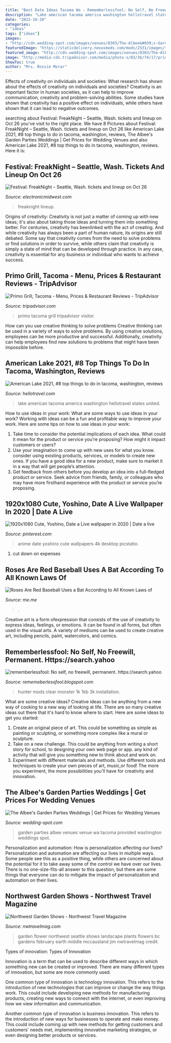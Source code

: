 ```yaml
---
title: "Best Date Ideas Tacoma Wa - Rememberlessfool: No Self, No Freewill, Permanent. Https://search.yahoo"
description: "Lake american tacoma america washington hellotravel states united"
date: "2022-10-20"
categories:
- "ideas"
tags: ["ideas"]
images:
- "http://cdn.wedding-spot.com/images/venues/8303/The-Albee&#039;s-Garden-Parties-Wedding-Tacoma-WA-8.1467780355.jpg"
featuredImage: "https://staticdelivery.nexusmods.com/mods/2531/images/thumbnails/7/7-1534283510-59228625.png"
featured_image: "http://cdn.wedding-spot.com/images/venues/8303/The-Albee&#039;s-Garden-Parties-Wedding-Tacoma-WA-8.1467780355.jpg"
image: "http://media-cdn.tripadvisor.com/media/photo-s/03/3b/74/17/primo-grill.jpg"
ShowToc: true
author: "Mrs. Rossie Morar"
---
```



Effects of creativity on individuals and societies: What research has shown about the effects of creativity on individuals and societies?
Creativity is an important factor in human societies, as it can help to improve communication, creativity and problem-solving abilities. Some studies have shown that creativity has a positive effect on individuals, while others have shown that it can lead to negative outcomes.

	

		
searching about Festival: FreakNight – Seattle, Wash. tickets and lineup on Oct 26 you've visit to the right place. We have 8 Pictures about Festival: FreakNight – Seattle, Wash. tickets and lineup on Oct 26 like American Lake 2021, #8 top things to do in tacoma, washington, reviews, The Albee&#039;s Garden Parties Weddings | Get Prices for Wedding Venues and also American Lake 2021, #8 top things to do in tacoma, washington, reviews. Here it is:
		
    
## Festival: FreakNight – Seattle, Wash. Tickets And Lineup On Oct 26

<img loading=lazy src="https://electronicmidwest.com/wp-content/uploads/2014/07/Freaknight2018_Lineup-634x980.jpg" onerror="this.onerror=null;this.src='https://tse4.mm.bing.net/th?id=OIP.kdRUdfP5FI7uDLwM41v0_gHaLc&amp;pid=15.1';" alt="Festival: FreakNight – Seattle, Wash. tickets and lineup on Oct 26">

_Source: electronicmidwest.com_

>freaknight lineup. 

	

Origins of creativity:
Creativity is not just a matter of coming up with new ideas; it's also about taking those ideas and turning them into something better. For centuries, creativity has beenlinked with the act of creating. And while creativity has always been a part of human nature, its origins are still debated. Some say that creativity comes from the need to solve problems or find solutions in order to survive, while others claim that creativity is simply a state of mind that can be developed through practice. In any case, creativity is essential for any business or individual who wants to achieve success.

    
## Primo Grill, Tacoma - Menu, Prices &amp; Restaurant Reviews - TripAdvisor

<img loading=lazy src="http://media-cdn.tripadvisor.com/media/photo-s/03/3b/74/17/primo-grill.jpg" onerror="this.onerror=null;this.src='https://tse1.mm.bing.net/th?id=OIP.DieKugJsCDknxGHGYKHHagHaFj&amp;pid=15.1';" alt="Primo Grill, Tacoma - Menu, Prices &amp; Restaurant Reviews - TripAdvisor">

_Source: tripadvisor.com_

>primo tacoma grill tripadvisor visitor. 

	

How can you use creative thinking to solve problems
Creative thinking can be used in a variety of ways to solve problems. By using creative solutions, employees can be more productive and successful. Additionally, creativity can help employees find new solutions to problems that might have been impossible before.

    
## American Lake 2021, #8 Top Things To Do In Tacoma, Washington, Reviews

<img loading=lazy src="https://www.hlimg.com/images/things2do/738X538/x_1524567052t.jpg" onerror="this.onerror=null;this.src='https://tse4.mm.bing.net/th?id=OIP.0StU9YNifX2ID601HxXpgQHaEJ&amp;pid=15.1';" alt="American Lake 2021, #8 top things to do in tacoma, washington, reviews">

_Source: hellotravel.com_

>lake american tacoma america washington hellotravel states united. 

	

How to use ideas in your work: What are some ways to use ideas in your work?
Working with ideas can be a fun and profitable way to improve your work. Here are some tips on how to use ideas in your work: 
1. Take time to consider the potential implications of each idea. What could it mean for the product or service you’re proposing? How might it impact customers or users? 
2. Use your imagination to come up with new uses for what you know. consider using existing products, services, or models to create new ones. If you have a good idea for a new product, make sure to market it in a way that will get people’s attention. 
3. Get feedback from others before you develop an idea into a full-fledged product or service. Seek advice from friends, family, or colleagues who may have more firsthand experience with the product or service you’re proposing.

    
## 1920x1080 Cute, Yoshino, Date A Live Wallpaper In 2020 | Date A Live

<img loading=lazy src="https://i.pinimg.com/originals/fa/15/28/fa15283ce81d38386d1bc73297191a35.png" onerror="this.onerror=null;this.src='https://tse1.mm.bing.net/th?id=OIP.SJ_A2n7mMuQ2I7We-VAeNAHaEK&amp;pid=15.1';" alt="1920x1080 Cute, Yoshino, Date a Live wallpaper in 2020 | Date a live">

_Source: pinterest.com_

>anime date yoshino cute wallpapers 4k desktop picstatio. 

	

1. cut down on expenses

    
## Roses Are Red Baseball Uses A Bat According To All Known Laws Of

<img loading=lazy src="https://pics.me.me/thumb_roses-are-red-baseball-uses-a-bat-according-to-all-63456518.png" onerror="this.onerror=null;this.src='https://tse2.mm.bing.net/th?id=OIP.LvokjBqbfCYlerI-d8xtbwAAAA&amp;pid=15.1';" alt="Roses Are Red Baseball Uses a Bat According to All Known Laws of">

_Source: me.me_

>. 

	

Creative art is a form ofexpression that consists of the use of creativity to express ideas, feelings, or emotions. It can be found in all forms, but often used in the visual arts. A variety of mediums can be used to create creative art, including pencils, paint, watercolors, and comics.

    
## Rememberlessfool: No Self, No Freewill, Permanent. Https://search.yahoo

<img loading=lazy src="https://staticdelivery.nexusmods.com/mods/2531/images/thumbnails/7/7-1534283510-59228625.png" onerror="this.onerror=null;this.src='https://tse1.mm.bing.net/th?id=OIP._Hdfl_BI1OHjMjYUu7MOjwAAAA&amp;pid=15.1';" alt="rememberlessfool: No self, no freewill, permanent. https://search.yahoo">

_Source: rememeberlessfool.blogspot.com_

>hunter mods clear monster 1k 1kb 3k installation. 

	

What are some creative ideas?
Creative ideas can be anything from a new way of cooking to a new way of looking at life. There are so many creative ideas out there that it's hard to know where to start. Here are some ideas to get you started: 
1. Create an original piece of art. This could be something as simple as painting or sculpting, or something more complex like a mural or sculpture. 
2. Take on a new challenge. This could be anything from writing a short story for school, to designing your own web page or app. any kind of activity that will give you something new to think about and work on. 
3. Experiment with different materials and methods. Use different tools and techniques to create your own pieces of art, music,or food! The more you experiment, the more possibilities you'll have for creativity and innovation.

    
## The Albee&#039;s Garden Parties Weddings | Get Prices For Wedding Venues

<img loading=lazy src="http://cdn.wedding-spot.com/images/venues/8303/The-Albee&#039;s-Garden-Parties-Wedding-Tacoma-WA-8.1467780355.jpg" onerror="this.onerror=null;this.src='https://tse4.mm.bing.net/th?id=OIP.DkkgTguNAewPcnkKpxtdUwHaDt&amp;pid=15.1';" alt="The Albee&#039;s Garden Parties Weddings | Get Prices for Wedding Venues">

_Source: wedding-spot.com_

>garden parties albee venues venue wa tacoma provided washington weddings spot. 

	

Personalization and automation: How is personalization affecting our lives?
Personalization and automation are affecting our lives in multiple ways. Some people see this as a positive thing, while others are concerned about the potential for it to take away some of the control we have over our lives. There is no one-size-fits-all answer to this question, but there are some things that everyone can do to mitigate the impact of personalization and automation on their lives.

    
## Northwest Garden Shows - Northwest Travel Magazine

<img loading=lazy src="http://nwtravelmag.com/wp-content/uploads/2014/01/credit-Northwest-Flower-and-Garden-Show.jpg" onerror="this.onerror=null;this.src='https://tse1.mm.bing.net/th?id=OIP.nBUHp3Hg0AvKpgjySXHXxQHaEV&amp;pid=15.1';" alt="Northwest Garden Shows - Northwest Travel Magazine">

_Source: nwtravelmag.com_

>garden flower northwest seattle shows landscape plants flowers bc gardens february earth middle mccausland jim nwtravelmag credit. 

	

Types of innovation:
Types of Innovation

Innovation is a term that can be used to describe different ways in which something new can be created or improved. There are many different types of innovation, but some are more commonly used.

One common type of innovation is technology innovation. This refers to the introduction of new technologies that can improve or change the way things work. This could include developing new methods for manufacturing products, creating new ways to connect with the internet, or even improving how we view information and communication.

Another common type of innovation is business innovation. This refers to the introduction of new ways for businesses to operate and make money. This could include coming up with new methods for getting customers and customers' needs met, implementing innovative marketing strategies, or even designing better products or services.

